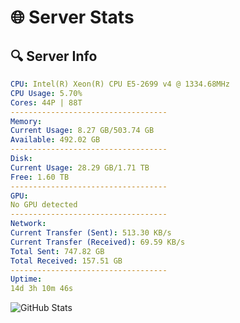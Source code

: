 # 🌐 Server Stats
## 🔍 Server Info
```yaml
CPU: Intel(R) Xeon(R) CPU E5-2699 v4 @ 1334.68MHz
CPU Usage: 5.70%
Cores: 44P | 88T
-----------------------------------
Memory:
Current Usage: 8.27 GB/503.74 GB
Available: 492.02 GB
-----------------------------------
Disk:
Current Usage: 28.29 GB/1.71 TB
Free: 1.60 TB
-----------------------------------
GPU:
No GPU detected
-----------------------------------
Network:
Current Transfer (Sent): 513.30 KB/s
Current Transfer (Received): 69.59 KB/s
Total Sent: 747.82 GB
Total Received: 157.51 GB
-----------------------------------
Uptime:
14d 3h 10m 46s
```
![GitHub Stats](https://img.shields.io/badge/Updated-2025-05-03_20:19:34-blue)
